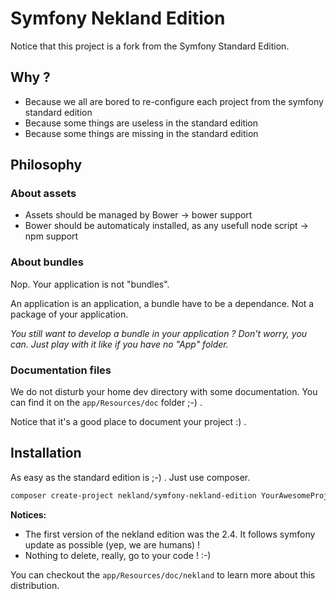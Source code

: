 Symfony Nekland Edition
=======================

Notice that this project is a fork from the Symfony Standard Edition.

Why ?
-----

* Because we all are bored to re-configure each project from the symfony standard edition
* Because some things are useless in the standard edition
* Because some things are missing in the standard edition


Philosophy
----------

### About assets

* Assets should be managed by Bower -> bower support
* Bower should be automaticaly installed, as any usefull node script -> npm support

### About bundles

Nop. Your application is not "bundles".

An application is an application, a bundle have to be a dependance. Not a package of your application.

*You still want to develop a bundle in your application ? Don't worry, you can. Just play with it like if you have no "App" folder.*

### Documentation files

We do not disturb your home dev directory with some documentation. You can find it on the
`app/Resources/doc` folder ;-) .

Notice that it's a good place to document your project :) .


Installation
------------

As easy as the standard edition is ;-) . Just use composer.

```bash
composer create-project nekland/symfony-nekland-edition YourAwesomeProjectName dev-master
```

**Notices:**

* The first version of the nekland edition was the 2.4. It follows symfony update as possible (yep, we are humans) !
* Nothing to delete, really, go to your code ! :-)


You can checkout the `app/Resources/doc/nekland` to learn more about this distribution.